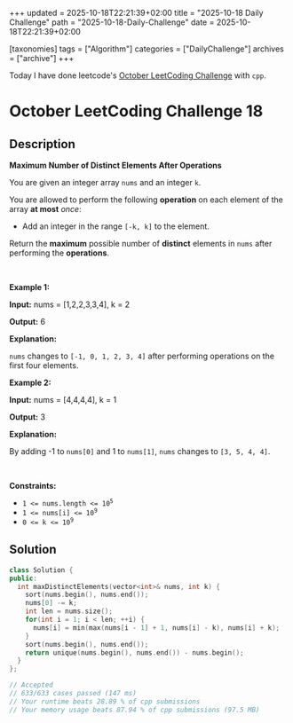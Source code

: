 +++
updated = 2025-10-18T22:21:39+02:00
title = "2025-10-18 Daily Challenge"
path = "2025-10-18-Daily-Challenge"
date = 2025-10-18T22:21:39+02:00

[taxonomies]
tags = ["Algorithm"]
categories = ["DailyChallenge"]
archives = ["archive"]
+++

Today I have done leetcode's [October LeetCoding Challenge](https://leetcode.com/problems/maximum-number-of-distinct-elements-after-operations/) with `cpp`.

<!-- more -->

# October LeetCoding Challenge 18

## Description

**Maximum Number of Distinct Elements After Operations**

<p>You are given an integer array <code>nums</code> and an integer <code>k</code>.</p>

<p>You are allowed to perform the following <strong>operation</strong> on each element of the array <strong>at most</strong> <em>once</em>:</p>

<ul>
	<li>Add an integer in the range <code>[-k, k]</code> to the element.</li>
</ul>

<p>Return the <strong>maximum</strong> possible number of <strong>distinct</strong> elements in <code>nums</code> after performing the <strong>operations</strong>.</p>

<p>&nbsp;</p>
<p><strong class="example">Example 1:</strong></p>

<div class="example-block">
<p><strong>Input:</strong> <span class="example-io">nums = [1,2,2,3,3,4], k = 2</span></p>

<p><strong>Output:</strong> <span class="example-io">6</span></p>

<p><strong>Explanation:</strong></p>

<p><code>nums</code> changes to <code>[-1, 0, 1, 2, 3, 4]</code> after performing operations on the first four elements.</p>
</div>

<p><strong class="example">Example 2:</strong></p>

<div class="example-block">
<p><strong>Input:</strong> <span class="example-io">nums = [4,4,4,4], k = 1</span></p>

<p><strong>Output:</strong> <span class="example-io">3</span></p>

<p><strong>Explanation:</strong></p>

<p>By adding -1 to <code>nums[0]</code> and 1 to <code>nums[1]</code>, <code>nums</code> changes to <code>[3, 5, 4, 4]</code>.</p>
</div>

<p>&nbsp;</p>
<p><strong>Constraints:</strong></p>

<ul>
	<li><code>1 &lt;= nums.length &lt;= 10<sup>5</sup></code></li>
	<li><code>1 &lt;= nums[i] &lt;= 10<sup>9</sup></code></li>
	<li><code>0 &lt;= k &lt;= 10<sup>9</sup></code></li>
</ul>


## Solution

``` cpp
class Solution {
public:
  int maxDistinctElements(vector<int>& nums, int k) {
    sort(nums.begin(), nums.end());
    nums[0] -= k;
    int len = nums.size();
    for(int i = 1; i < len; ++i) {
      nums[i] = min(max(nums[i - 1] + 1, nums[i] - k), nums[i] + k);
    }
    sort(nums.begin(), nums.end());
    return unique(nums.begin(), nums.end()) - nums.begin();
  }
};

// Accepted
// 633/633 cases passed (147 ms)
// Your runtime beats 28.89 % of cpp submissions
// Your memory usage beats 87.94 % of cpp submissions (97.5 MB)
```
